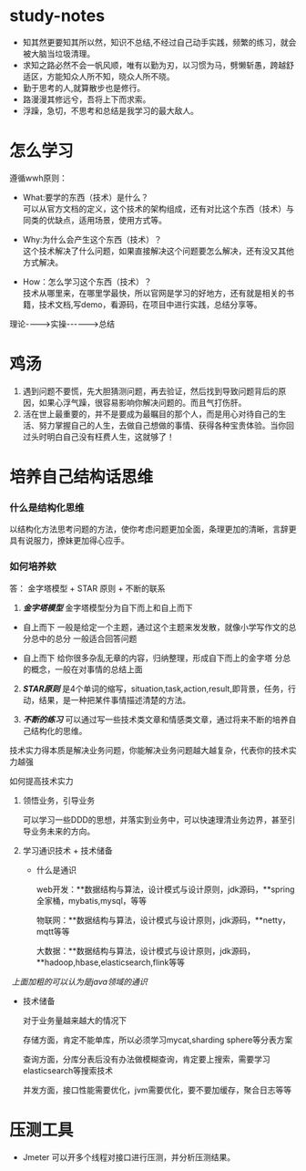 # study-notes
-  知其然更要知其所以然，知识不总结,不经过自己动手实践，频繁的练习，就会被大脑当垃圾清理。  
- 求知之路必然不会一帆风顺，唯有以勤为刃，以习惯为马，劈懒斩愚，跨越舒适区，方能知众人所不知，晓众人所不晓。  
- 勤于思考的人,就算散步也是修行。  
- 路漫漫其修远兮，吾将上下而求索。  
- 浮躁，急切，不思考和总结是我学习的最大敌人。

# 怎么学习
遵循wwh原则：
+ What:要学的东西（技术）是什么？  
可以从官方文档的定义，这个技术的架构组成，还有对比这个东西（技术）与同类的优缺点，适用场景，使用方式等。

+ Why:为什么会产生这个东西（技术）？  
这个技术解决了什么问题，如果直接解决这个问题要怎么解决，还有没又其他方式解决。

+ How：怎么学习这个东西（技术）？  
技术从哪里来，在哪里学最快，所以官网是学习的好地方，还有就是相关的书籍，技术文档,写demo，看源码，在项目中进行实践，总结分享等。

理论---->实操------>总结

# 鸡汤
1. 遇到问题不要慌，先大胆猜测问题，再去验证，然后找到导致问题背后的原因，如果心浮气躁，很容易影响你解决问题的。而且气打伤肝。
2. 活在世上最重要的，并不是要成为最瞩目的那个人，而是用心对待自己的生活、努力掌握自己的人生，去做自己想做的事情、获得各种宝贵体验。当你回过头时明白自己没有枉费人生，这就够了！



# 培养自己结构话思维
### 什么是结构化思维
以结构化方法思考问题的方法，使你考虑问题更加全面，条理更加的清晰，言辞更具有说服力，撩妹更加得心应手。

### 如何培养欸
答： 金字塔模型 + STAR 原则 + 不断的联系 
1. ***金字塔模型***
金字塔模型分为自下而上和自上而下
- 自上而下
一般是给定一个主题，通过这个主题来发发散，就像小学写作文的总分总中的总分
一般适合回答问题

- 自上而下
给你很多杂乱无章的内容，归纳整理，形成自下而上的金字塔
分总的概念，一般在对事情的总结上面

2. ***STAR原则***
是4个单词的缩写，situation,task,action,result,即背景，任务，行动，结果，是一种把某件事情描述清楚的方法。

3. ***不断的练习***
可以通过写一些技术类文章和情感类文章，通过将来不断的培养自己结构化的思维。







技术实力得本质是解决业务问题，你能解决业务问题越大越复杂，代表你的技术实力越强





如何提高技术实力

1. 领悟业务，引导业务

   可以学习一些DDD的思想，并落实到业务中，可以快速理清业务边界，甚至引导业务未来的方向。

2. 学习通识技术 + 技术储备

   - 什么是通识

     web开发：**数据结构与算法，设计模式与设计原则，jdk源码，**spring全家桶，mybatis,mysql，等等

     物联网：**数据结构与算法，设计模式与设计原则，jdk源码，**netty，mqtt等等

     大数据：**数据结构与算法，设计模式与设计原则，jdk源码，**hadoop,hbase,elasticsearch,flink等等

​              *上面加粗的可以认为是java领域的通识*



   - 技术储备

     对于业务量越来越大的情况下

     存储方面，肯定不能单库，所以必须学习mycat,sharding sphere等分表方案

     查询方面，分库分表后没有办法做模糊查询，肯定要上搜索，需要学习elasticsearch等搜索技术

     并发方面，接口性能需要优化，jvm需要优化，要不要加缓存，聚合日志等等

       

# 压测工具
* Jmeter 可以开多个线程对接口进行压测，并分析压测结果。

